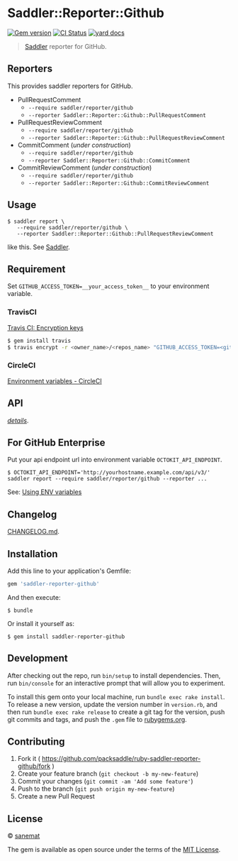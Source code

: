 # Saddler::Reporter::Github

[![Gem version][gem-image]][gem-url] [![CI Status][ci-image]][ci-url] [![yard docs][docs-image]][docs-url]

> [Saddler](https://github.com/packsaddle/ruby-saddler) reporter for GitHub.


## Reporters

This provides saddler reporters for GitHub.

* PullRequestComment
    * `--require saddler/reporter/github`
    * `--reporter Saddler::Reporter::Github::PullRequestComment`
* PullRequestReviewComment
    * `--require saddler/reporter/github`
    * `--reporter Saddler::Reporter::Github::PullRequestReviewComment`
* CommitComment (_under construction_)
    * `--require saddler/reporter/github`
    * `--reporter Saddler::Reporter::Github::CommitComment`
* CommitReviewComment (_under construction_)
    * `--require saddler/reporter/github`
    * `--reporter Saddler::Reporter::Github::CommitReviewComment`


## Usage

```
$ saddler report \
   --require saddler/reporter/github \
   --reporter Saddler::Reporter::Github::PullRequestReviewComment
```

like this. See [Saddler](https://github.com/packsaddle/ruby-saddler).


## Requirement

Set `GITHUB_ACCESS_TOKEN=__your_access_token__` to your environment variable.


### TravisCI

[Travis CI: Encryption keys](http://docs.travis-ci.com/user/encryption-keys/)

```bash
$ gem install travis
$ travis encrypt -r <owner_name>/<repos_name> "GITHUB_ACCESS_TOKEN=<github_token>"
```


### CircleCI

[Environment variables - CircleCI](https://circleci.com/docs/environment-variables)


## API

*[details][docs-url]*.


## For GitHub Enterprise

Put your api endpoint url into environment variable `OCTOKIT_API_ENDPOINT`.

```
$ OCTOKIT_API_ENDPOINT='http://yourhostname.example.com/api/v3/' saddler report --require saddler/reporter/github --reporter ...
```

See: [Using ENV variables](https://github.com/octokit/octokit.rb#using-env-variables)


## Changelog

[CHANGELOG.md](./CHANGELOG.md).


## Installation

Add this line to your application's Gemfile:

```ruby
gem 'saddler-reporter-github'
```

And then execute:

    $ bundle

Or install it yourself as:

    $ gem install saddler-reporter-github


## Development

After checking out the repo, run `bin/setup` to install dependencies. Then, run `bin/console` for an interactive prompt that will allow you to experiment.

To install this gem onto your local machine, run `bundle exec rake install`. To release a new version, update the version number in `version.rb`, and then run `bundle exec rake release` to create a git tag for the version, push git commits and tags, and push the `.gem` file to [rubygems.org](https://rubygems.org).


## Contributing

1. Fork it ( https://github.com/packsaddle/ruby-saddler-reporter-github/fork )
2. Create your feature branch (`git checkout -b my-new-feature`)
3. Commit your changes (`git commit -am 'Add some feature'`)
4. Push to the branch (`git push origin my-new-feature`)
5. Create a new Pull Request


## License

© [sanemat](http://sane.jp)

The gem is available as open source under the terms of the [MIT License](http://opensource.org/licenses/MIT).

[ci-url]: https://circleci.com/gh/packsaddle/ruby-saddler-reporter-github
[ci-image]: https://img.shields.io/circleci/build/github/packsaddle/ruby-saddler-reporter-github?style=flat-square
[gem-url]: https://rubygems.org/gems/saddler-reporter-github
[gem-image]: http://img.shields.io/gem/v/saddler-reporter-github.svg?style=flat-square
[docs-url]: http://www.rubydoc.info/gems/saddler-reporter-github
[docs-image]: https://img.shields.io/badge/yard-docs-blue.svg?style=flat-square
